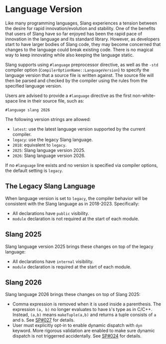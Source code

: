 # Language Version

Like many programming languages, Slang experiences a tension between the desire for rapid innovation/evolution and stability. One of the benefits that users of Slang have so far enjoyed has been the rapid pace of innovation in the language and its standard library. However, as developers start to have larger bodies of Slang code, they may become concerned that changes to the language could break existing code. There is no magical way to keep innovating while also keeping the language static.

Slang supports using `#language` preprocessor directive, as well as the `-std` compiler option (`CompilerOptionName::LanguageVersion`) to specify the language version that a source file is written against. The source file will then be parsed and checked by the compiler using the rules from the specified language version.

Users are advised to provide a `#language` directive as the first non-white-space line in their source file, such as:

```
#language slang 2026
```

The following version strings are allowed:
- `latest`: use the latest language version supported by the current compiler.
- `legacy`: use the legacy Slang language.
- `2018`: equivalent to `legacy`.
- `2025`: Slang language version 2025.
- `2026`: Slang language version 2026.

If no `#language` line exists and no version is specified via compiler options, the default setting is `legacy`.

## The Legacy Slang Language

When language version is set to `legacy`, the compiler behavior will be consistent with the Slang language as in 2018-2023. Specifically:

- All declarations have `public` visibility.
- `module` declaration is not required at the start of each module.

## Slang 2025

Slang language version 2025 brings these changes on top of the legacy language:

- All declarations have `internal` visibility.
- `module` declaration is required at the start of each module.

## Slang 2026

Slang language 2026 brings these changes on top of Slang 2025:

- Comma expression is removed when it is used inside a parenthesis. The expression `(a, b)` no longer evaluates to have `b`'s type as in C/C++. Instead, `(a,b)` means `makeTuple(a,b)` and returns a tuple consists of `a` and `b`. See [SP#027](https://github.com/shader-slang/spec/blob/main/proposals/027-tuple-syntax.md) for details.
- User must explicitly opt-in to enable dynamic dispatch with `dyn` keyword. More rigorous validation are enabled to make sure dynamic dispatch is not triggerred accidentally. See [SP#024](https://github.com/shader-slang/spec/blob/main/proposals/024-any-dyn-types.md) for details.

